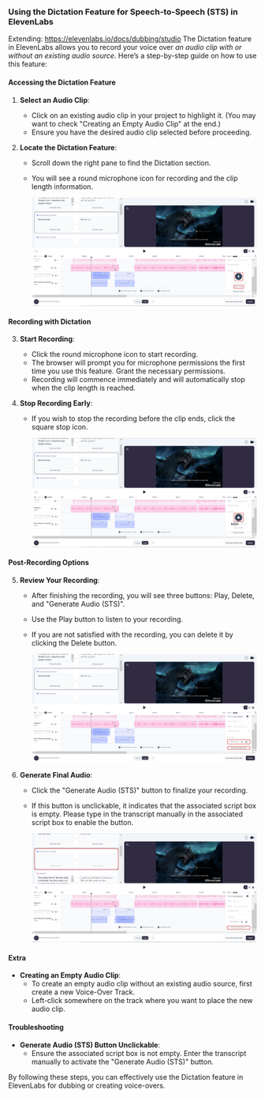 ### Using the Dictation Feature for Speech-to-Speech (STS) in ElevenLabs

Extending: https://elevenlabs.io/docs/dubbing/studio
The Dictation feature in ElevenLabs allows you to record your voice over _an audio clip with or without an existing audio source_. Here’s a step-by-step guide on how to use this feature:

#### Accessing the Dictation Feature

1. **Select an Audio Clip**:
   - Click on an existing audio clip in your project to highlight it. (You may want to check "Creating an Empty Audio Clip" at the end.)
   - Ensure you have the desired audio clip selected before proceeding.

2. **Locate the Dictation Feature**:
   - Scroll down the right pane to find the Dictation section.
   - You will see a round microphone icon for recording and the clip length information.
   
     ![Dictation Feature Location](https://github.com/frknltrk/elevenlabs-docs/blob/main/picture_1.png)

#### Recording with Dictation

3. **Start Recording**:
   - Click the round microphone icon to start recording.
   - The browser will prompt you for microphone permissions the first time you use this feature. Grant the necessary permissions.
   - Recording will commence immediately and will automatically stop when the clip length is reached.

4. **Stop Recording Early**:
   - If you wish to stop the recording before the clip ends, click the square stop icon.

     ![Dictation Feature Location](https://github.com/frknltrk/elevenlabs-docs/blob/main/picture_2.png)

#### Post-Recording Options

5. **Review Your Recording**:
   - After finishing the recording, you will see three buttons: Play, Delete, and "Generate Audio (STS)".
   - Use the Play button to listen to your recording.
   - If you are not satisfied with the recording, you can delete it by clicking the Delete button.
  
     ![Dictation Feature Location](https://github.com/frknltrk/elevenlabs-docs/blob/main/picture_3.png)

6. **Generate Final Audio**:
   - Click the "Generate Audio (STS)" button to finalize your recording.
   - If this button is unclickable, it indicates that the associated script box is empty. Please type in the transcript manually in the associated script box to enable the button.
  
     ![Dictation Feature Location](https://github.com/frknltrk/elevenlabs-docs/blob/main/picture_4.png)

#### Extra

- **Creating an Empty Audio Clip**:
   - To create an empty audio clip without an existing audio source, first create a new Voice-Over Track.
   - Left-click somewhere on the track where you want to place the new audio clip.

#### Troubleshooting

- **Generate Audio (STS) Button Unclickable**:
  - Ensure the associated script box is not empty. Enter the transcript manually to activate the "Generate Audio (STS)" button.

By following these steps, you can effectively use the Dictation feature in ElevenLabs for dubbing or creating voice-overs.

